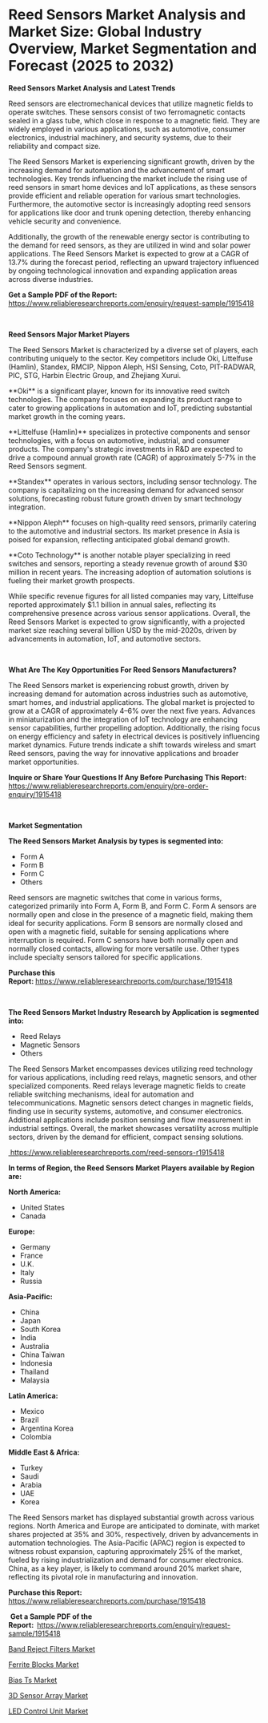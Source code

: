 <p><h1>Reed Sensors Market Analysis and Market Size: Global Industry Overview, Market Segmentation and Forecast (2025 to 2032)</h1></p><p><strong>Reed Sensors Market Analysis and Latest Trends</strong></p>
<p><p>Reed sensors are electromechanical devices that utilize magnetic fields to operate switches. These sensors consist of two ferromagnetic contacts sealed in a glass tube, which close in response to a magnetic field. They are widely employed in various applications, such as automotive, consumer electronics, industrial machinery, and security systems, due to their reliability and compact size.</p><p>The Reed Sensors Market is experiencing significant growth, driven by the increasing demand for automation and the advancement of smart technologies. Key trends influencing the market include the rising use of reed sensors in smart home devices and IoT applications, as these sensors provide efficient and reliable operation for various smart technologies. Furthermore, the automotive sector is increasingly adopting reed sensors for applications like door and trunk opening detection, thereby enhancing vehicle security and convenience.</p><p>Additionally, the growth of the renewable energy sector is contributing to the demand for reed sensors, as they are utilized in wind and solar power applications. The Reed Sensors Market is expected to grow at a CAGR of 13.7% during the forecast period, reflecting an upward trajectory influenced by ongoing technological innovation and expanding application areas across diverse industries.</p></p>
<p><strong>Get a Sample PDF of the Report:&nbsp;</strong> <a href="https://www.reliableresearchreports.com/enquiry/request-sample/1915418?utm_campaign=12&utm_medium=2&utm_source=Github&utm_content=ia&utm_term=11022025&utm_id=reed-sensors">https://www.reliableresearchreports.com/enquiry/request-sample/1915418</a></p>
<p>&nbsp;</p>
<p><strong>Reed Sensors Major Market Players</strong></p>
<p><p>The Reed Sensors Market is characterized by a diverse set of players, each contributing uniquely to the sector. Key competitors include Oki, Littelfuse (Hamlin), Standex, RMCIP, Nippon Aleph, HSI Sensing, Coto, PIT-RADWAR, PIC, STG, Harbin Electric Group, and Zhejiang Xurui.</p><p>**Oki** is a significant player, known for its innovative reed switch technologies. The company focuses on expanding its product range to cater to growing applications in automation and IoT, predicting substantial market growth in the coming years.</p><p>**Littelfuse (Hamlin)** specializes in protective components and sensor technologies, with a focus on automotive, industrial, and consumer products. The company's strategic investments in R&D are expected to drive a compound annual growth rate (CAGR) of approximately 5-7% in the Reed Sensors segment.</p><p>**Standex** operates in various sectors, including sensor technology. The company is capitalizing on the increasing demand for advanced sensor solutions, forecasting robust future growth driven by smart technology integration.</p><p>**Nippon Aleph** focuses on high-quality reed sensors, primarily catering to the automotive and industrial sectors. Its market presence in Asia is poised for expansion, reflecting anticipated global demand growth.</p><p>**Coto Technology** is another notable player specializing in reed switches and sensors, reporting a steady revenue growth of around $30 million in recent years. The increasing adoption of automation solutions is fueling their market growth prospects.</p><p>While specific revenue figures for all listed companies may vary, Littelfuse reported approximately $1.1 billion in annual sales, reflecting its comprehensive presence across various sensor applications. Overall, the Reed Sensors Market is expected to grow significantly, with a projected market size reaching several billion USD by the mid-2020s, driven by advancements in automation, IoT, and automotive sectors.</p></p>
<p>&nbsp;</p>
<p><strong>What Are The Key Opportunities For Reed Sensors Manufacturers?</strong></p>
<p><p>The Reed Sensors market is experiencing robust growth, driven by increasing demand for automation across industries such as automotive, smart homes, and industrial applications. The global market is projected to grow at a CAGR of approximately 4–6% over the next five years. Advances in miniaturization and the integration of IoT technology are enhancing sensor capabilities, further propelling adoption. Additionally, the rising focus on energy efficiency and safety in electrical devices is positively influencing market dynamics. Future trends indicate a shift towards wireless and smart Reed sensors, paving the way for innovative applications and broader market opportunities.</p></p>
<p><strong>Inquire or Share Your Questions If Any Before Purchasing This Report:</strong> <a href="https://www.reliableresearchreports.com/enquiry/pre-order-enquiry/1915418?utm_campaign=12&utm_medium=2&utm_source=Github&utm_content=ia&utm_term=11022025&utm_id=reed-sensors">https://www.reliableresearchreports.com/enquiry/pre-order-enquiry/1915418</a></p>
<p>&nbsp;</p>
<p><strong>Market Segmentation</strong></p>
<p><strong>The Reed Sensors Market Analysis by types is segmented into:</strong></p>
<p><ul><li>Form A</li><li>Form B</li><li>Form C</li><li>Others</li></ul></p>
<p><p>Reed sensors are magnetic switches that come in various forms, categorized primarily into Form A, Form B, and Form C. Form A sensors are normally open and close in the presence of a magnetic field, making them ideal for security applications. Form B sensors are normally closed and open with a magnetic field, suitable for sensing applications where interruption is required. Form C sensors have both normally open and normally closed contacts, allowing for more versatile use. Other types include specialty sensors tailored for specific applications.</p></p>
<p><strong>Purchase this Report:&nbsp;</strong><a href="https://www.reliableresearchreports.com/purchase/1915418?utm_campaign=12&utm_medium=2&utm_source=Github&utm_content=ia&utm_term=11022025&utm_id=reed-sensors">https://www.reliableresearchreports.com/purchase/1915418</a></p>
<p>&nbsp;</p>
<p><strong>The Reed Sensors Market Industry Research by Application is segmented into:</strong></p>
<p><ul><li>Reed Relays</li><li>Magnetic Sensors</li><li>Others</li></ul></p>
<p><p>The Reed Sensors Market encompasses devices utilizing reed technology for various applications, including reed relays, magnetic sensors, and other specialized components. Reed relays leverage magnetic fields to create reliable switching mechanisms, ideal for automation and telecommunications. Magnetic sensors detect changes in magnetic fields, finding use in security systems, automotive, and consumer electronics. Additional applications include position sensing and flow measurement in industrial settings. Overall, the market showcases versatility across multiple sectors, driven by the demand for efficient, compact sensing solutions.</p></p>
<p><a href="https://www.reliableresearchreports.com/reed-sensors-r1915418?utm_campaign=12&utm_medium=2&utm_source=Github&utm_content=ia&utm_term=11022025&utm_id=reed-sensors">&nbsp;https://www.reliableresearchreports.com/reed-sensors-r1915418</a></p>
<p><strong>In terms of Region, the Reed Sensors Market Players available by Region are:</strong></p>
<p>
    <p> <strong> North America: </strong>
        <ul>
            <li>United States</li>
            <li>Canada</li>
        </ul>
        </p> 
    <p> <strong> Europe: </strong>
        <ul>
            <li>Germany</li>
            <li>France</li>
            <li>U.K.</li>
            <li>Italy</li>
            <li>Russia</li>
        </ul>
        </p> 
    <p> <strong> Asia-Pacific: </strong>
        <ul>
            <li>China</li>
            <li>Japan</li>
            <li>South Korea</li>
            <li>India</li>
            <li>Australia</li>
            <li>China Taiwan</li>
            <li>Indonesia</li>
            <li>Thailand</li>
            <li>Malaysia</li>
        </ul>
        </p> 
    <p> <strong> Latin America: </strong>
        <ul>
            <li>Mexico</li>
            <li>Brazil</li>
            <li>Argentina Korea</li>
            <li>Colombia</li>
        </ul>
        </p> 
    <p> <strong> Middle East & Africa: </strong>
        <ul>
            <li>Turkey</li>
            <li>Saudi</li>
            <li>Arabia</li>
            <li>UAE</li>
            <li>Korea</li>
        </ul>
    </p>
    </p>
<p><p>The Reed Sensors market has displayed substantial growth across various regions. North America and Europe are anticipated to dominate, with market shares projected at 35% and 30%, respectively, driven by advancements in automation technologies. The Asia-Pacific (APAC) region is expected to witness robust expansion, capturing approximately 25% of the market, fueled by rising industrialization and demand for consumer electronics. China, as a key player, is likely to command around 20% market share, reflecting its pivotal role in manufacturing and innovation.</p></p>
<p><strong>Purchase this Report: </strong><a href="https://www.reliableresearchreports.com/purchase/1915418?utm_campaign=12&utm_medium=2&utm_source=Github&utm_content=ia&utm_term=11022025&utm_id=reed-sensors">https://www.reliableresearchreports.com/purchase/1915418</a></p>
<p>&nbsp;<strong>Get a Sample PDF of the Report:&nbsp;&nbsp;</strong><a href="https://www.reliableresearchreports.com/enquiry/request-sample/1915418?utm_campaign=12&utm_medium=2&utm_source=Github&utm_content=ia&utm_term=11022025&utm_id=reed-sensors">https://www.reliableresearchreports.com/enquiry/request-sample/1915418</a></p>
<p><strong></strong></p>
<p><p><a href="https://github.com/mshiradeth/Market-Research-Report-List-1/blob/main/band-reject-filters-market.md?utm_campaign=12&utm_medium=2&utm_source=Github&utm_content=ia&utm_term=11022025&utm_id=reed-sensors">Band Reject Filters Market</a></p><p><a href="https://github.com/nemcemakoi/Market-Research-Report-List-1/blob/main/ferrite-blocks-market.md?utm_campaign=12&utm_medium=2&utm_source=Github&utm_content=ia&utm_term=11022025&utm_id=reed-sensors">Ferrite Blocks Market</a></p><p><a href="https://github.com/sadithsondah72/Market-Research-Report-List-1/blob/main/bias-ts-market.md?utm_campaign=12&utm_medium=2&utm_source=Github&utm_content=ia&utm_term=11022025&utm_id=reed-sensors">Bias Ts Market</a></p><p><a href="https://github.com/rushanday/Market-Research-Report-List-1/blob/main/3d-sensor-array-market.md?utm_campaign=12&utm_medium=2&utm_source=Github&utm_content=ia&utm_term=11022025&utm_id=reed-sensors">3D Sensor Array Market</a></p><p><a href="https://github.com/katonmarti489/Market-Research-Report-List-1/blob/main/led-control-unit-market.md?utm_campaign=12&utm_medium=2&utm_source=Github&utm_content=ia&utm_term=11022025&utm_id=reed-sensors">LED Control Unit Market</a></p></p>